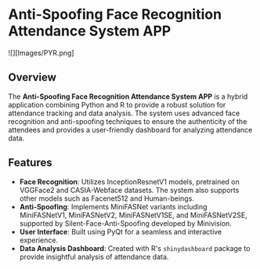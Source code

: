 # Anti-Spoofing Face Recognition Attendance System APP
![][Images/PYR.png]

## Overview

The **Anti-Spoofing Face Recognition Attendance System APP** is a hybrid application combining Python and R to provide a robust solution for attendance tracking and data analysis. The system uses advanced face recognition and anti-spoofing techniques to ensure the authenticity of the attendees and provides a user-friendly dashboard for analyzing attendance data.

## Features

- **Face Recognition**: Utilizes InceptionResnetV1 models, pretrained on VGGFace2 and CASIA-Webface datasets. The system also supports other models such as Facenet512 and Human-beings.
- **Anti-Spoofing**: Implements MiniFASNet variants including MiniFASNetV1, MiniFASNetV2, MiniFASNetV1SE, and MiniFASNetV2SE, supported by Silent-Face-Anti-Spoofing developed by Minivision.
- **User Interface**: Built using PyQt for a seamless and interactive experience.
- **Data Analysis Dashboard**: Created with R's `shinydashboard` package to provide insightful analysis of attendance data.
